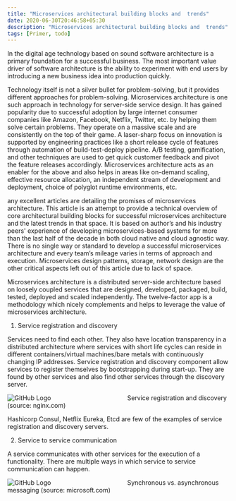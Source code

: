 ```yaml
---
title: "Microservices architectural building blocks and  trends"
date: 2020-06-30T20:46:58+05:30
description: "Microservices architectural building blocks and  trends"
tags: [Primer, todo]
---
```


In the digital age technology based on sound software architecture is a primary foundation for a successful business. The most important value driver of software architecture is the ability to experiment with end users by introducing a new business idea into production quickly. 

Technology itself is not a silver bullet for problem-solving, but it provides different approaches for problem-solving. Microservices architecture is one such approach in technology for server-side service design. It has gained popularity due to successful adoption by large internet consumer companies like Amazon, Facebook, Netflix, Twitter, etc. by helping them solve certain problems. They operate on a massive scale and are consistently on the top of their game. A laser-sharp focus on innovation is supported by engineering practices like a short release cycle of features through automation of build-test-deploy pipeline. A/B testing, gamification, and other techniques are used to get quick customer feedback and pivot the feature releases accordingly. Microservices architecture acts as an enabler for the above and also helps in areas like on-demand scaling, effective resource allocation, an independent stream of development and deployment, choice of polyglot runtime environments, etc.
 
any excellent articles are detailing the promises of microservices architecture. This article is an attempt to provide a technical overview of core architectural building blocks for successful microservices architecture and the latest trends in that space. It is based on author’s and his industry peers' experience of developing microservices-based systems for more than the last half of the decade in both cloud native and cloud agnostic way. There is no single way or standard to develop a successful microservices architecture and every team’s mileage varies in terms of approach and execution. Microservices design patterns, storage, network design are the other critical aspects left out of this article due to lack of space.

Microservices architecture is a distributed server-side architecture based on loosely coupled services that are designed, developed, packaged, build, tested, deployed and scaled independently. The twelve-factor app is a methodology which nicely complements and helps to leverage the value of microservices architecture.

1. Service registration and discovery
   
Services need to find each other. They also have location transparency in a distributed architecture where services with short life cycles can reside in different containers/virtual machines/bare metals with continuously changing IP addresses. Service registration and discovery component allow services to register themselves by bootstrapping during start-up. They are found by other services and also find other services through the discovery server.

![GitHub Logo](/service_discovery.png)
&nbsp; &nbsp; &nbsp; &nbsp; &nbsp; &nbsp; &nbsp; &nbsp; &nbsp;&nbsp; &nbsp; &nbsp; &nbsp; &nbsp; &nbsp; &nbsp; &nbsp; &nbsp;&nbsp; &nbsp; &nbsp; &nbsp; &nbsp;Service registration and discovery (source: nginx.com)

Hashicorp Consul, Netflix Eureka, Etcd are few of the examples of service registration and discovery servers.

2. Service to service communication

A service communicates with other services for the execution of a functionality. There are multiple ways in which service to service communication can happen.

![GitHub Logo](/Sync_vs_Async_messaging_Microsoft.png)
&nbsp; &nbsp; &nbsp; &nbsp; &nbsp; &nbsp; &nbsp; &nbsp; &nbsp;&nbsp; &nbsp; &nbsp; &nbsp; &nbsp; &nbsp; &nbsp; &nbsp; &nbsp;&nbsp; &nbsp; &nbsp; &nbsp; &nbsp;Synchronous vs. asynchronous messaging (source: microsoft.com)


